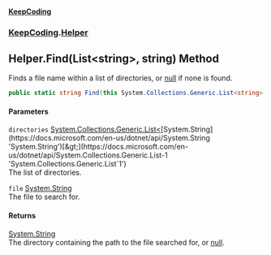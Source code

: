 #### [KeepCoding](index.md 'index')
### [KeepCoding](KeepCoding.md 'KeepCoding').[Helper](Helper.md 'KeepCoding.Helper')
## Helper.Find(List&lt;string&gt;, string) Method
Finds a file name within a list of directories, or [null](https://docs.microsoft.com/en-us/dotnet/csharp/language-reference/keywords/null 'https://docs.microsoft.com/en-us/dotnet/csharp/language-reference/keywords/null') if none is found.  
```csharp
public static string Find(this System.Collections.Generic.List<string> directories, string file);
```
#### Parameters
<a name='KeepCoding.Helper.Find(System.Collections.Generic.List.string..string).directories'></a>
`directories` [System.Collections.Generic.List&lt;](https://docs.microsoft.com/en-us/dotnet/api/System.Collections.Generic.List-1 'System.Collections.Generic.List`1')[System.String](https://docs.microsoft.com/en-us/dotnet/api/System.String 'System.String')[&gt;](https://docs.microsoft.com/en-us/dotnet/api/System.Collections.Generic.List-1 'System.Collections.Generic.List`1')  
The list of directories.
  
<a name='KeepCoding.Helper.Find(System.Collections.Generic.List.string..string).file'></a>
`file` [System.String](https://docs.microsoft.com/en-us/dotnet/api/System.String 'System.String')  
The file to search for.
  
#### Returns
[System.String](https://docs.microsoft.com/en-us/dotnet/api/System.String 'System.String')  
The directory containing the path to the file searched for, or [null](https://docs.microsoft.com/en-us/dotnet/csharp/language-reference/keywords/null 'https://docs.microsoft.com/en-us/dotnet/csharp/language-reference/keywords/null').
